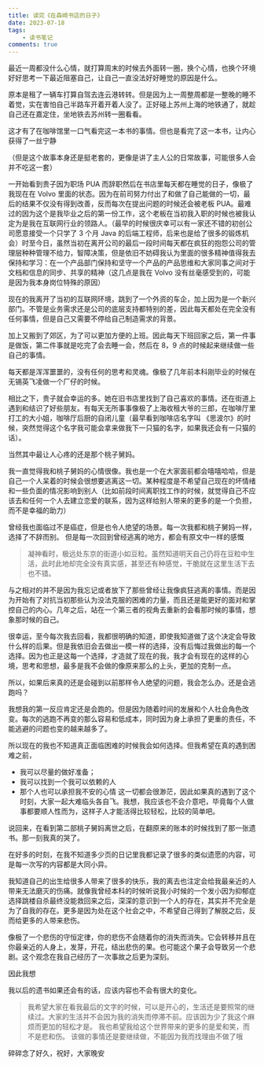 ```yaml
---
title: 读完《在森崎书店的日子》
date: 2023-07-18
tags:
    - 读书笔记
comments: true
---
```


最近一周都没什么心情，就打算周末的时候去外面转一圈，换个心情，也换个环境好好思考一下最近阻塞自己，让自己一直没法好好睡觉的原因是什么。

原本是租了一辆车打算自驾去连云港转转。但是因为上一周整周都是一整晚的睡不着觉，实在害怕自己半路车开着开着人没了。正好碰上苏州上海的地铁通了，就趁自己还在嘉定住，坐地铁去苏州转一圈看看。

这才有了在咖啡馆里一口气看完这一本书的事情。但也是看完了这一本书，让内心获得了一丝宁静

（但是这个故事本身还是挺老套的，更像是讲了主人公的日常故事，可能很多人会并不吃这一套）

<!--more-->

一开始看到贵子因为职场 PUA 而辞职然后在书店里每天都在睡觉的日子，像极了我现在在 Volvo 里面的状态。因为在前司努力付出了和做了自己能做的一切，最后的结果不仅没有得到改善，反而每次在提出问题的时候还会被老板 PUA。最难过的因为这个是我毕业之后的第一份工作，这个老板在当初我入职的时候也被我认定为是我在互联网行业的领路人。（最早的时候很庆幸可以有一家还不错的初创公司愿意接受一个只学了 3 个月 Java 的后端工程师，后来也是给了很多的锻炼机会）时至今日，虽然当初在离开公司的最后一段时间每天都在疯狂的抱怨公司的管理层种种管理不给力，智障决策，但是依旧不妨碍我认为里面的很多精神值得我去保持和学习：在一个产品部门保持和坚守一个产品的产品思维和大家同事之间对于文档和信息的同步、共享的精神（这几点是我在 Volvo 没有丝毫感受到的，可能是因为我本身岗位特殊的原因）

现在的我离开了当初的互联网环境，跳到了一个外资的车企，加上因为是一个新兴部门。不管是业务需求还是公司的底层支持都特别的差，因此每天都处在完全没有任何事情，但是自己又需要不停给自己制造需求的背景。

加上又搬到了郊区，为了可以更加方便的上班。因此每天下班回家之后，第一件事是做饭，第二件事就是吃完了会去睡一会，然后在 8，9 点的时候起来继续做一些自己的事情。

每天都是浑浑噩噩的，没有任何的思考和灵魂。像极了几年前本科刚毕业的时候在无锡英飞凌做一个厂仔的时候。

相比之下，贵子就会幸运的多。她在旧书店里找到了自己喜欢的事情。还在街道上遇到和结识了好些朋友。有每天无所事事像极了上海收租大爷的三郎，在咖啡厅里打工的大小姐，咖啡厅后厨的自闭儿童（最早看到咖啡店名字叫 《思波尔》的时候，突然觉得这个名字我可能会拿来做我下一只猫的名字，如果我还会有一只猫的话）。

当然其中最让人心疼的还是那个桃子舅妈。

我一直觉得我和桃子舅妈的心情很像。我也是一个在大家面前都会嘻嘻哈哈，但是自己一个人呆着的时候会很想要逃离这一切。某种程度是不希望自己现在的坏情绪和一些负面的情况影响到别人（比如前段时间离职找工作的时候，就觉得自己不应该去和任何一个人去建立恋爱的联系，因为这样给别人带来的更多的是一个负担，而不是幸福的助力）

曾经我也面临过不是癌症，但是也令人绝望的场景。每一次我都和桃子舅妈一样，选择了不辞而别。
但是每一次回到曾经逃离的地方，都会有原文中一样的感慨

> 凝神看时，极远处东京的街道小如豆粒。虽然知道明天自己仍将在豆粒中生活，此时此地却完全没有真实感，甚至还有种感觉，干脆就在这里生活下去也不错。

与之相对的并不是因为我忘记或者放下了那些曾经让我像疯狂逃离的事情。而是因为开始有了对抗当初那些认为没法克服的困难的力量，而且还是能更好的面对和掌控自己的内心。几年之后，站在一个第三者的视角去重新的会看那时候的事情，想象那时候的自己。

很幸运，至今每次我去回看，我都很明确的知道，即使我知道做了这个决定会导致什么样的后果。但是我依旧会去做出一模一样的选择，没有后悔过我做出的每一个选择。因为也正是这每一个选择，才造就了现在的我，我才会有现在的这样的心境，思考和思想，最多是我不会做的像原来那么的上头，更加的克制一点。

所以，如果后来真的还是会碰到以前那样令人绝望的问题，我会怎么办。还是会逃跑吗？

我想我的第一反应肯定还是会跑的。但是因为随着时间的发展和个人社会角色改变。每次的逃跑不再变的那么容易和低成本，同时因为身上承担了更重的责任，不能逃避的问题也变的越来越多了。

所以现在的我也不知道真正面临困难的时候我会如何选择。但我希望在真的遇到困难之前，

-   我可以尽量的做好准备；
-   我可以找到一个我可以依赖的人
-   那个人也可以承担我不安的心情
    这一切都会很渺茫，因此如果真的遇到了这个时刻，大家一起大难临头各自飞。我想，我应该也不会介意吧，毕竟每个人做事都要顺人性而为，这样子人才能活得比较轻松，比较的简单吧。

说回来，在看到第二部桃子舅妈离世之后，在翻原来的账本的时候找到了那一张遗书。那一刻我真的哭了。

在好多的时刻，在我不知道多少页的日记里我都记录了很多的类似遗愿的内容，可是每一次写的内容都是大同小异。

我知道自己的出生给很多人带来了很多的快乐，我的离去也注定会给我最亲近的人带来无法磨灭的伤痛。就像我曾经本科的时候听说我小时候的一个发小因为抑郁症选择跳楼自杀最终没能救回来之后，深深的意识到一个人的存在，其实并不完全是为了自我的存在。更多是因为处在这个社会之中，不希望自己得到了解脱之后，反而给更多的人带来悲伤。

像极了一个悲伤的守恒定律，你的悲伤不会随着你的消失而消失。它会转移并且在你最亲近的人身上，发芽，开花，结出悲伤的果。也可能这个果子会导致另一个悲剧。这个观念在我自己经历了一次事故之后更为深刻。

因此我想

我以后的遗书如果还会有的话，应该内容也不会有很大的变化。

> 我希望大家在看我最后的文字的时候，可以是开心的，生活还是要照常的继续过。大家的生活并不会因为我的消失而停滞不前。应该因为少了我这个麻烦而更加的轻松才是。
> 我也希望我给这个世界带来的更多的是爱和笑，而不是悲和伤。
> 该做的事情还是要继续做，不能因为我而找理由不做了哦

碎碎念了好久，祝好，大家晚安
